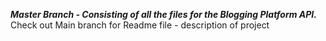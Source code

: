 ***Master Branch -  Consisting of all the files for the Blogging Platform API.***
Check out Main branch for Readme file - description of project
